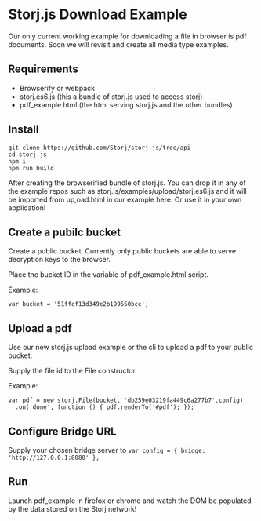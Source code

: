 # Storj.js Download Example

Our only current working example for downloading a file in browser is pdf documents. Soon we will revisit and create all media type examples.

## Requirements

- Browserify or webpack
- storj.es6.js (this a bundle of storj.js used to access storj)
- pdf_example.html (the html serving storj.js and the other bundles)

## Install

```
git clone https://github.com/Storj/storj.js/tree/api
cd storj.js
npm i
npm run build
```

After creating the browserified bundle of storj.js. You can drop it in any of the example repos such as storj.js/examples/upload/storj.es6.js and it will be imported from up,oad.html in our example here. Or use it in your own application!

## Create a pubilc bucket

Create a public bucket. Currently only public buckets are able to serve decryption keys to the browser.

Place the bucket ID in the variable of pdf_example.html script.

Example:

```var bucket = '51ffcf13d349e2b199550bcc';``` 

## Upload a pdf

Use our new storj.js upload example or the cli to upload a pdf to your public bucket. 

Supply the file id to the File constructor

Example:

```
var pdf = new storj.File(bucket, 'db259e03219fa449c6a277b7',config)
  .on('done', function () { pdf.renderTo('#pdf'); });
```

## Configure Bridge URL

Supply your chosen bridge server to ```var config = { bridge: 'http://127.0.0.1:8080' };```

## Run

Launch pdf_example in firefox or chrome and watch the DOM be populated by the data stored on the Storj network!
